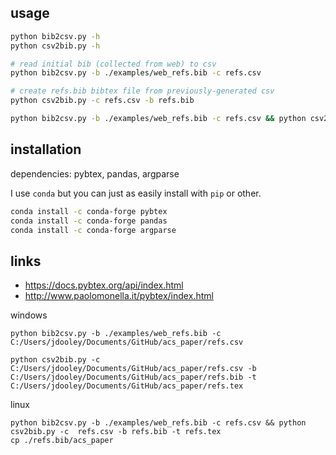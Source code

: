 ## usage


```bash
python bib2csv.py -h
python csv2bib.py -h
```
```bash
# read initial bib (collected from web) to csv
python bib2csv.py -b ./examples/web_refs.bib -c refs.csv

# create refs.bib bibtex file from previously-generated csv
python csv2bib.py -c refs.csv -b refs.bib
```

```bash
python bib2csv.py -b ./examples/web_refs.bib -c refs.csv && python csv2bib.py -c refs.csv
```


## installation

dependencies: pybtex, pandas, argparse

I use `conda` but you can just as easily install with `pip` or other.

```bash
conda install -c conda-forge pybtex
conda install -c conda-forge pandas
conda install -c conda-forge argparse
```

## links

- https://docs.pybtex.org/api/index.html
- http://www.paolomonella.it/pybtex/index.html


windows
```
python bib2csv.py -b ./examples/web_refs.bib -c C:/Users/jdooley/Documents/GitHub/acs_paper/refs.csv

python csv2bib.py -c C:/Users/jdooley/Documents/GitHub/acs_paper/refs.csv -b C:/Users/jdooley/Documents/GitHub/acs_paper/refs.bib -t C:/Users/jdooley/Documents/GitHub/acs_paper/refs.tex
```

linux
```
python bib2csv.py -b ./examples/web_refs.bib -c refs.csv && python csv2bib.py -c  refs.csv -b refs.bib -t refs.tex
cp ./refs.bib/acs_paper
```